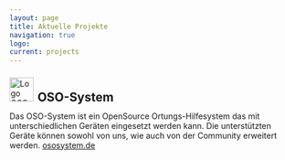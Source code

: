 ```yaml
---
layout: page
title: Aktuelle Projekte
navigation: true
logo: 
current: projects
---
```



<div style="display:inline-block; width:45px; height:45px;">
    <img src="https://ososystem.de/assets/logo.png" alt="Logo OSO-System" height="42" width="42"/>
</div>
<div style="display:inline-block; width:15em; height:45px;">
    <h2>OSO-System</h2>
</div>


Das OSO-System ist ein OpenSource Ortungs-Hilfesystem das mit unterschiedlichen Geräten eingesetzt werden kann. 
Die unterstützten Geräte können sowohl von uns, wie auch von der Community erweitert werden. 
[ososystem.de](https://ososystem.de/)

